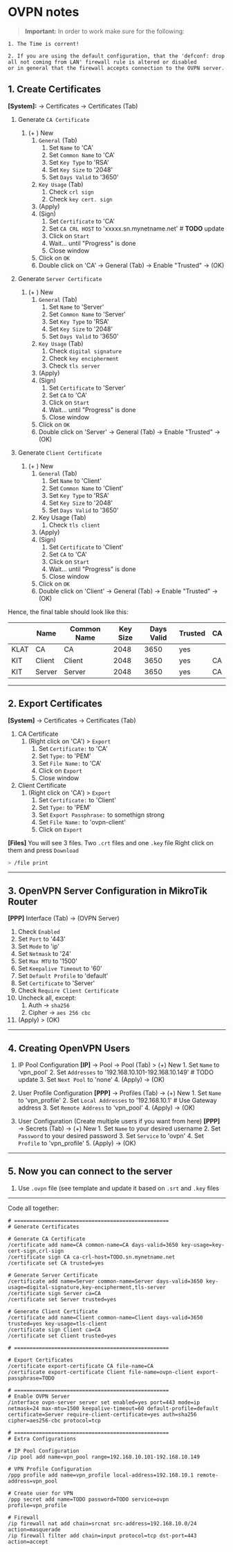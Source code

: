 # OVPN notes

> **Important:**
    In order to work make sure for the following:
    
    1. The Time is corrent!
    
    2. If you are using the default configuration, that the 'defconf: drop all not coming from LAN' firewall rule is altered or disabled
    or in general that the firewall accepts connection to the OVPN server.

## 1. Create Certificates
**[System]:** &#8594;  Certificates &#8594; Certificates (Tab) 
1. Generate `CA Certificate`
    1. (+ ) New 
        1. `General` (Tab)
            1. Set `Name` to 'CA'
            2. Set `Common Name` to 'CA'
            3. Set `Key Type` to 'RSA'
            4. Set `Key Size` to '2048'
            5. Set `Days Valid` to '3650'
        2. `Key Usage` (Tab) 
            1. Check `crl sign`
            2. Check `key cert. sign`
        3. (Apply)
        4. (Sign)
            1. Set `Certificate` to 'CA'
            2. Set `CA CRL HOST` to 'xxxxx.sn.mynetname.net' # **TODO** update
            3. Click on `Start` 
            4. Wait... until "Progress" is done
            5. Close window
        5. Click on `OK`
        6. Double click on 'CA' &#8594;  General (Tab) &#8594;  Enable "Trusted" &#8594;  (OK)

 2. Generate `Server Certificate`
    1. (+ ) New 
        1. `General` (Tab)
            1. Set `Name` to 'Server'
            2. Set `Common Name` to 'Server'
            3. Set `Key Type` to 'RSA'
            4. Set `Key Size` to '2048'
            5. Set `Days Valid` to '3650'
        2. `Key Usage` (Tab) 
            1. Check `digital signature`
            2. Check `key encipherment`
            3. Check `tls server`
        3. (Apply)
        4. (Sign)
            1. Set `Certificate` to 'Server'
            2. Set `CA` to 'CA'
            3. Click on `Start` 
            4. Wait... until "Progress" is done
            5. Close window
        5. Click on `OK`
        6. Double click on 'Server' &#8594;  General (Tab) &#8594;  Enable "Trusted" &#8594;  (OK)

2. Generate `Client Certificate`
    1. (+ ) New
       1. `General` (Tab)
            1.  Set `Name` to 'Client'
            2.  Set `Common Name` to 'Client'
            3.  Set `Key Type` to 'RSA'
            4.  Set `Key Size` to '2048'
            5.  Set `Days Valid` to '3650'
        2. Key Usage (Tab) 
            1. Check `tls client`
        3. (Apply)
        4. (Sign)
            1. Set `Certificate` to 'Client'
            2. Set `CA` to 'CA'
            3. Click on `Start`
            4. Wait... until "Progress" is done
            5. Close window
        5. Click on `OK`
        6. Double click on 'Client' &#8594;  General (Tab) &#8594;  Enable "Trusted" &#8594;  (OK)

Hence, the final table should look like this: 

|      |  Name  | Common Name | Key Size | Days Valid | Trusted | CA |
| ---- | ------ | ------      | ----     | ----       | ------- | -- |
| KLAT | CA     |   CA        | 2048     | 3650       | yes     |    |
| KIT  | Client | Client      | 2048     | 3650       | yes     | CA |
| KIT  | Server | Server      | 2048     | 3650       | yes     | CA |

---

## 2. Export Certificates
**[System]** &#8594;  Certificates &#8594; Certificates (Tab)
 1. CA Certificate
     1. (Right click on 'CA') > `Export` 
         1. Set `Certificate:` to 'CA'
         2. Set `Type:` to 'PEM'
         3. Set `File Name:` to 'CA'
         4. Click on `Export`
         5. Close window
 2. Client Certificate
     1. (Right click on 'CA') > `Export`
         1. Set `Certificate:` to 'Client'
         2. Set `Type:` to 'PEM'
         3. Set `Export Passphrase:` to somethign strong
         4. Set `File Name:` to 'ovpn-client'
         4. Click on `Export`

**[Files]**
You will see 3 files. Two `.crt` files and one `.key` file
Right click on them and press `Download`

```bash
> /file print
```

--- 

## 3. OpenVPN Server Configuration in MikroTik Router
**[PPP]**
Interface (Tab) &#8594;  (OVPN Server)

1. Check `Enabled`
2. Set `Port` to '443'
3. Set `Mode` to 'ip'
4. Set `Netmask` to '24'
5. Set `Max MTU` to '1500'
6. Set `Keepalive Timeout` to '60'
7. Set `Default Profile` to 'default'
8. Set `Certificate` to 'Server'
9. Check `Require Client Certificate`
10. Uncheck all, except:
    1.  Auth    -> `sha256`
    2.  Cipher -> `aes 256 cbc`
11. (Apply) > (OK)

---

## 4. Creating OpenVPN Users
1. IP Pool Configuration
    **[IP]** &#8594;  Pool &#8594;  Pool (Tab) > (+) New
        1. Set `Name` to 'vpn_pool'
        2. Set `Addresses` to '192.168.10.101-192.168.10.149' # TODO update
        3. Set `Next Pool` to 'none'
        4. (Apply) &#8594;  (OK)

2. User Profile Configuration
    **[PPP]** &#8594;  Profiles (Tab) &#8594;  (+) New
        1. Set `Name` to 'vpn_profile'
        2. Set `Local Addresses` to '192.168.10.1' # Use Gateway address
        3. Set `Remote Address` to 'vpn_pool'
        4. (Apply) &#8594;  (OK)

3. User Configuration (Create multiple users if you want from here)
    **[PPP]** &#8594; Secrets (Tab) &#8594;  (+) New
        1. Set `Name` to your desired username
        2. Set `Password` to your desired password
        3. Set `Service` to 'ovpn'
        4. Set `Profile` to 'vpn_profile'
        5. (Apply) &#8594; (OK)
---

## 5. Now you can connect to the server
1. Use `.ovpn` file (see template and update it based on `.srt` and `.key` files

---

Code all together:

```
# ==================================================
# Generate Certificates

# Generate CA Certificate
/certificate add name=CA common-name=CA days-valid=3650 key-usage=key-cert-sign,crl-sign 
/certificate sign CA ca-crl-host=TODO.sn.mynetname.net
/certificate set CA trusted=yes

# Generate Server Certificate
/certificate add name=Server common-name=Server days-valid=3650 key-usage=digital-signature,key-encipherment,tls-server
/certificate sign Server ca=CA
/certificate set Server trusted=yes

# Generate Client Certificate
/certificate add name=Client common-name=Client days-valid=3650 trusted=yes key-usage=tls-client 
/certificate sign Client ca=CA
/certificate set Client trusted=yes

# ==================================================

# Export Certificates 
/certificate export-certificate CA file-name=CA
/certificate export-certificate Client file-name=ovpn-client export-passphrase=TODO

# ==================================================
# Enable OVPN Server
/interface ovpn-server server set enabled=yes port=443 mode=ip netmask=24 max-mtu=1500 keepalive-timeout=60 default-profile=default certificate=Server require-client-certificate=yes auth=sha256 cipher=aes256-cbc protocol=tcp 

# ==================================================
# Extra Configurations

# IP Pool Configuration
/ip pool add name=vpn_pool range=192.168.10.101-192.168.10.149

# VPN Profile Configuration
/ppp profile add name=vpn_profile local-address=192.168.10.1 remote-address=vpn_pool

# Create user for VPN
/ppp secret add name=TODO password=TODO service=ovpn profile=vpn_profile

# Firewall
/ip firewall nat add chain=srcnat src-address=192.168.10.0/24 action=masquerade
/ip firewall filter add chain=input protocol=tcp dst-port=443 action=accept
```
